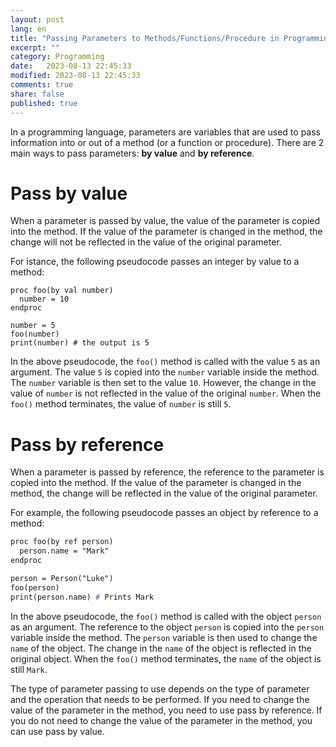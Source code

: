 ```yaml
--- 
layout: post
lang: en
title: "Passing Parameters to Methods/Functions/Procedure in Programming Languages"
excerpt: ""
category: Programming
date:   2023-08-13 22:45:33
modified: 2023-08-13 22:45:33
comments: true
share: false
published: true
---
```


In a programming language, parameters are variables that are used to pass information into or out of a method (or a function or procedure). There are 2 main ways to pass parameters: **by value** and **by reference**.

# Pass by value

When a parameter is passed by value, the value of the parameter is copied into the method. If the value of the parameter is changed in the method, the change will not be reflected in the value of the original parameter.

For istance, the following pseudocode passes an integer by value to a method:

```
proc foo(by val number)
  number = 10
endproc

number = 5
foo(number)
print(number) # the output is 5
```
In the above pseudocode, the `foo()` method is called with the value `5` as an argument. The value `5` is copied into the `number` variable inside the method. The `number` variable is then set to the value `10`. However, the change in the value of `number` is not reflected in the value of the original `number`. When the `foo()` method terminates, the value of `number` is still `5`.

# Pass by reference

When a parameter is passed by reference, the reference to the parameter is copied into the method. If the value of the parameter is changed in the method, the change will be reflected in the value of the original parameter.

For example, the following pseudocode passes an object by reference to a method:

```pascal
proc foo(by ref person)
  person.name = "Mark"
endproc 

person = Person("Luke")
foo(person)
print(person.name) # Prints Mark
```

In the above pseudocode, the `foo()` method is called with the object `person` as an argument. The reference to the object `person` is copied into the `person` variable inside the method. The `person` variable is then used to change the `name` of the object. The change in the `name` of the object is reflected in the original object. When the `foo()` method terminates, the `name` of the object is still `Mark`.

The type of parameter passing to use depends on the type of parameter and the operation that needs to be performed. If you need to change the value of the parameter in the method, you need to use pass by reference. If you do not need to change the value of the parameter in the method, you can use pass by value.

